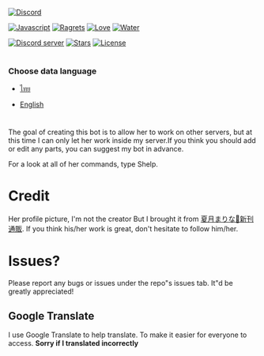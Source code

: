 [![Discord](https://discordapp.com/assets/e4923594e694a21542a489471ecffa50.svg)](https://discordapp.com)

[![Javascript](https://forthebadge.com/images/badges/made-with-javascript.svg)](https://forthebadge.com/) [![Ragrets](https://forthebadge.com/images/badges/no-ragrets.svg)](https://forthebadge.com/) [![Love](https://forthebadge.com/images/badges/built-with-love.svg)](https://forthebadge.com/) [![Water](https://forthebadge.com/images/badges/powered-by-water.svg)](https://forthebadge.com/)

[![Discord server](https://discordapp.com/api/guilds/618837514882514944/widget.png?style=shield)](https://discord.gg/7B52BTf)
[![Stars](https://img.shields.io/github/stars/Shinosaki/shioru.svg)](https://github.com/Shinosaki/shioru/stargazers)
[![License](https://img.shields.io/github/license/Shinosaki/shioru.svg)](https://github.com/Shinosaki/shioru/blob/master/LICENSE)

#

### Choose data language

- [ไทย](https://github.com/Shinosaki/shioru/blob/master/docs/th-TH.md)

- [English](https://github.com/Shinosaki/shioru/blob/master/README.md)

#

The goal of creating this bot is to allow her to work on other servers, but at this time I can only let her work inside my server.If you think you should add or edit any parts, you can suggest my bot in advance.

For a look at all of her commands, type Shelp.

# Credit

Her profile picture, I'm not the creator But I brought it from [夏月まりな🍓新刊通販](https://www.pixiv.net/en/users/482462). If you think his/her work is great, don't hesitate to follow him/her.

# Issues?

Please report any bugs or issues under the repo"s issues tab. It"d be greatly appreciated!

## Google Translate

I use Google Translate to help translate. To make it easier for everyone to access. **Sorry if I translated incorrectly**
